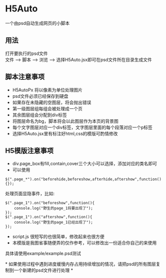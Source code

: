 # H5Auto  
一个由psd自动生成网页的小脚本  

## 用法  
打开要执行的psd文件  
文件 --> 脚本 --> 浏览 --> 选择H5Auto.jsx即可在psd文件所在目录生成文件
 
## 脚本注意事项
* H5AutoPx 将以像素为单位处理图片  
* psd文件必须已经保存到硬盘  
* 如果存在未隐藏的空图层，将会抛出错误
* 第一级图层组每组会被处理成一个页
* 其余图层组会分配到div标签
* 将图层命名为bg，脚本将会以此图层作为本页的背景图
* 每个文字图层对应一个div标签，文字图层里面的每个段落对应一个p标签
* 选择H5Auto.jsx里有标注好html,css的模版可酌情修改

## H5模版注意事项
* div.page_box有fill,contain,cover三个大小可以选择，添加对应的类名即可
* 可以使用
```
$(".page_*").on("beforehide,beforeshow,afterhide,aftershow",function(){});
```
处理页面显隐事件，比如:
```
$(".page_1").on("beforeshow",function(){
	console.log("野生的page_1将要出现了");
});
$(".page_1").on("aftershow",function(){
	console.log("野生的page_1已经出现了");
});
```
* script.js 很短写的也很简单，修改起来也很方便
* 本模版是我图省事随便弄的仅作参考，可以修改出一份适合你自己的来使用

具体请使用example/example.psd测试  

\* 如果使用过程中遇到进度缓慢内存占用持续增加的情况，请把psd的所有图层复制到一个新建的psd文件进行处理 \*
